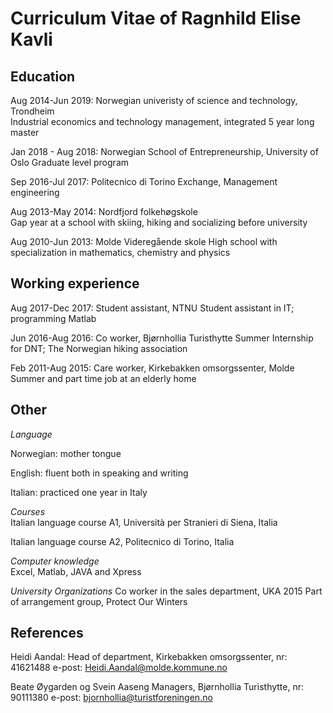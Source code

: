 # Curriculum Vitae of Ragnhild Elise Kavli

## **Education**

Aug 2014-Jun 2019: Norwegian univeristy of science and technology, Trondheim                                         
	Industrial economics and technology management, integrated 5 year long master
	
Jan 2018 - Aug 2018: Norwegian School of Entrepreneurship, University of Oslo
	Graduate level program
	
Sep 2016-Jul 2017: Politecnico di Torino
	Exchange, Management engineering
	   
Aug 2013-May 2014: Nordfjord folkehøgskole                                                   
	Gap year at a school with skiing, hiking and socializing before university
	
Aug 2010-Jun 2013: Molde Videregående skole
	High school with specialization in mathematics, chemistry and physics
 
	   

## **Working experience**	     

Aug 2017-Dec 2017: Student assistant, NTNU 
	Student assistant in IT; programming Matlab
	
Jun 2016-Aug 2016: Co worker, Bjørnhollia Turisthytte
	Summer Internship for DNT; The Norwegian hiking association 
	
Feb 2011-Aug 2015: Care worker, Kirkebakken omsorgssenter, Molde
	Summer and part time job at an elderly home


## **Other**                

*Language*

Norwegian: mother tongue

English: fluent both in speaking and writing

Italian: practiced one year in Italy
                                                
 *Courses*	
Italian language course A1, Università per Stranieri di Siena, Italia

Italian language course A2, Politecnico di Torino, Italia

*Computer knowledge*	
Excel, Matlab, JAVA and Xpress

*University Organizations* 
Co worker in the sales department, UKA 2015
Part of arrangement group, Protect Our Winters



## **References**
Heidi Aandal: Head of department, Kirkebakken omsorgssenter, nr: 41621488
e-post: Heidi.Aandal@molde.kommune.no

Beate Øygarden og Svein Aaseng	Managers, Bjørnhollia Turisthytte, nr: 90111380 
e-post: bjornhollia@turistforeningen.no




